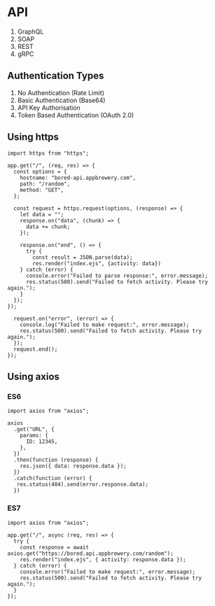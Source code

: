 # API
1. GraphQL
2. SOAP
3. REST
4. gRPC
## Authentication Types
1. No Authentication (Rate Limit)
2. Basic Authentication (Base64)
3. API Key Authorisation
4. Token Based Authentication (OAuth 2.0)
## Using https
```
import https from "https";

app.get("/", (req, res) => {
  const options = {
    hostname: "bored-api.appbrewery.com",
    path: "/random",
    method: "GET",
  };

  const request = https.request(options, (response) => {
    let data = "";
    response.on("data", (chunk) => {
      data += chunk;
    });

    response.on("end", () => {
      try {
        const result = JSON.parse(data);
        res.render("index.ejs", {activity: data})
    } catch (error) {
      console.error("Failed to parse response:", error.message);
      res.status(500).send("Failed to fetch activity. Please try again.");
    }
  });
});

  request.on("error", (error) => {
    console.log("Failed to make request:", error.message);
    res.status(500).send("Failed to fetch activity. Please try again.");
  });
  request.end();
});
```
## Using axios
### ES6
```
import axios from "axios";

axios
  .get("URL", {
    params: {
      ID: 12345,
    },
  })
  .then(function (response) {
    res.json({ data: response.data });
  })
  .catch(function (error) {
   res.status(404).send(error.response.data);
  })
```
### ES7
```
import axios from "axios";

app.get("/", async (req, res) => {
  try {
    const response = await axios.get("https://bored.api.appbrewery.com/random");
    res.render("index.ejs", { activity: response.data });
  } catch (error) {
    console.error("Failed to make request:", error.message);
    res.status(500).send("Failed to fetch activity. Please try again.");
  }
});
```
